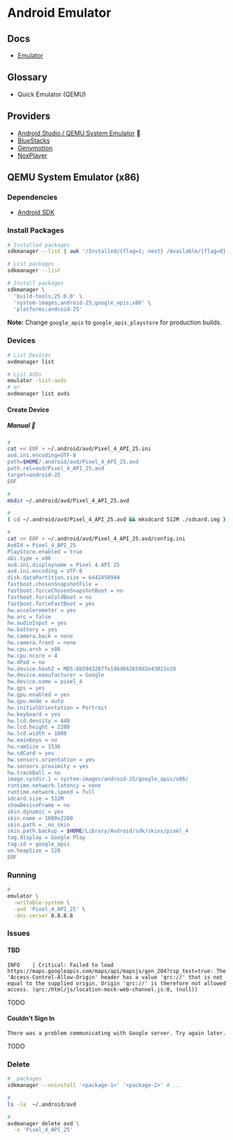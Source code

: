 # Android Emulator

## Docs

- [Emulator](https://developer.android.com/studio/run/emulator)

## Glossary

- Quick Emulator (QEMU)

## Providers

- [Android Studio / QEMU System Emulator](#qemu-system-emulator-x86) 🌟
- [BlueStacks](/bluestacks.md)
- [Genymotion](/genymotion.md)
- [NoxPlayer](/noxplayer.md)

## QEMU System Emulator (x86)

### Dependencies

- [Android SDK](./sdk/README.md#cli)

### Install Packages

```sh
# Installed packages
sdkmanager --list | awk '/Installed/{flag=1; next} /Available/{flag=0} flag'

# List packages
sdkmanager --list

# Install packages
sdkmanager \
  'build-tools;25.0.0' \
  'system-images;android-25;google_apis;x86' \
  'platforms;android-25'
```

**Note:** Change `google_apis` to `google_apis_playstore` for production builds.

### Devices

```sh
# List Devices
avdmanager list

# List AVDs
emulator -list-avds
# or
avdmanager list avds
```

#### Create Device

<!-- ##### Automatic

```sh
#
echo 'no' | avdmanager create avd \
  -k 'system-images;android-25;google_apis;x86' \
  -n 'Pixel_4_API_25' \
  -f
```

```sh
#
sed -ri '/PlayStore.enabled/ s/no/yes/' ~/.android/avd/Pixel_4_API_25.avd/config.ini
``` -->

##### Manual 🌟

```sh
#
cat << EOF > ~/.android/avd/Pixel_4_API_25.ini
avd.ini.encoding=UTF-8
path=$HOME/.android/avd/Pixel_4_API_25.avd
path.rel=avd/Pixel_4_API_25.avd
target=android-25
EOF

#
mkdir ~/.android/avd/Pixel_4_API_25.avd

#
( cd ~/.android/avd/Pixel_4_API_25.avd && mksdcard 512M ./sdcard.img )

#
cat << EOF > ~/.android/avd/Pixel_4_API_25.avd/config.ini
AvdId = Pixel_4_API_25
PlayStore.enabled = true
abi.type = x86
avd.ini.displayname = Pixel 4 API 25
avd.ini.encoding = UTF-8
disk.dataPartition.size = 6442450944
fastboot.chosenSnapshotFile =
fastboot.forceChosenSnapshotBoot = no
fastboot.forceColdBoot = no
fastboot.forceFastBoot = yes
hw.accelerometer = yes
hw.arc = false
hw.audioInput = yes
hw.battery = yes
hw.camera.back = none
hw.camera.front = none
hw.cpu.arch = x86
hw.cpu.ncore = 4
hw.dPad = no
hw.device.hash2 = MD5:6b5943207fe196d842659d2e43022e20
hw.device.manufacturer = Google
hw.device.name = pixel_4
hw.gps = yes
hw.gpu.enabled = yes
hw.gpu.mode = auto
hw.initialOrientation = Portrait
hw.keyboard = yes
hw.lcd.density = 440
hw.lcd.height = 2280
hw.lcd.width = 1080
hw.mainKeys = no
hw.ramSize = 1536
hw.sdCard = yes
hw.sensors.orientation = yes
hw.sensors.proximity = yes
hw.trackBall = no
image.sysdir.1 = system-images/android-25/google_apis/x86/
runtime.network.latency = none
runtime.network.speed = full
sdcard.size = 512M
showDeviceFrame = no
skin.dynamic = yes
skin.name = 1080x2280
skin.path = _no_skin
skin.path.backup = $HOME/Library/Android/sdk/skins/pixel_4
tag.display = Google Play
tag.id = google_apis
vm.heapSize = 228
EOF
```

<!--
userdata.img
-->

### Running

```sh
#
emulator \
  -writable-system \
  -avd 'Pixel_4_API_25' \
  -dns-server 8.8.8.8
```

<!-- ### Install ADB

```sh
# List Target
avdmanager list target

#
adb install ./app/build/outputs/apk/debug/app-x86_64-debug.apk
``` -->

### Issues

#### TBD

```log
INFO    | Critical: Failed to load https://maps.googleapis.com/maps/api/mapsjs/gen_204?csp_test=true: The 'Access-Control-Allow-Origin' header has a value 'qrc://' that is not equal to the supplied origin. Origin 'qrc://' is therefore not allowed access. (qrc:/html/js/location-mock-web-channel.js:0, (null))
```

TODO

#### Couldn't Sign In

```log
There was a problem communicating with Google server. Try again later.
```

TODO

### Delete

```sh
#  packages
sdkmanager --uninstall '<package-1>' '<package-2>' # ...

#
ls -la  ~/.android/avd

#
avdmanager delete avd \
  -n 'Pixel_4_API_25'
```
